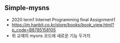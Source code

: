 ## Simple-mysns
  - 2020 term1 Internet Programming final Assignment1
  - https://m.hanbit.co.kr/store/books/book_view.html?p_code=B8785158105
  - 위 교재의 mysns 코드에 새로운 기능 두가지 
